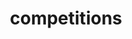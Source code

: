 ---
title: competitions
description: competitions
image:

# Badge style
style:
    background: "#569aee"
    color: "#fff"
---